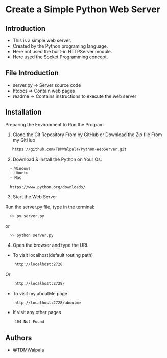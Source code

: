 
# Create a Simple Python Web Server

## Introduction 

- This is a simple web server.
- Created by the Python programing language.
- Here not used the built-in HTTPServer module.
- Here used the Socket Programming concept.

## File Introduction

 - server.py => Server source code 
 - htdocs => Contain web pages
 - readme => Contains instructions to execute the web server


## Installation

Preparing the Environment to Run the Program

1. Clone the Git Repository From by GitHub or Download the Zip file From my GitHub
```bash
   https://github.com/TDMWalpala/Python-WebServer.git
```

2. Download & Install the Python on Your Os:
```bash
  - Windows
  - Ubuntu
  - Mac 
```

```bash
  https://www.python.org/downloads/
```

3. Start the Web Server

Run the server.py file, type in the terminal:
```bash
  >> py server.py
```
or
```bash
  >> python server.py
```


4. Open the browser and type the URL 

- To visit localhost(default routing path)
```bash
    http://localhost:2728
```
Or

```bash
    http://localhost:2728/
```

- To visit my aboutMe page
```bash
    http://localhost:2728/aboutme
```
- If visit any other pages 
```bash
    404 Not Found
```


## Authors

- [@TDMWalpala](https://github.com/TDMWalpala)